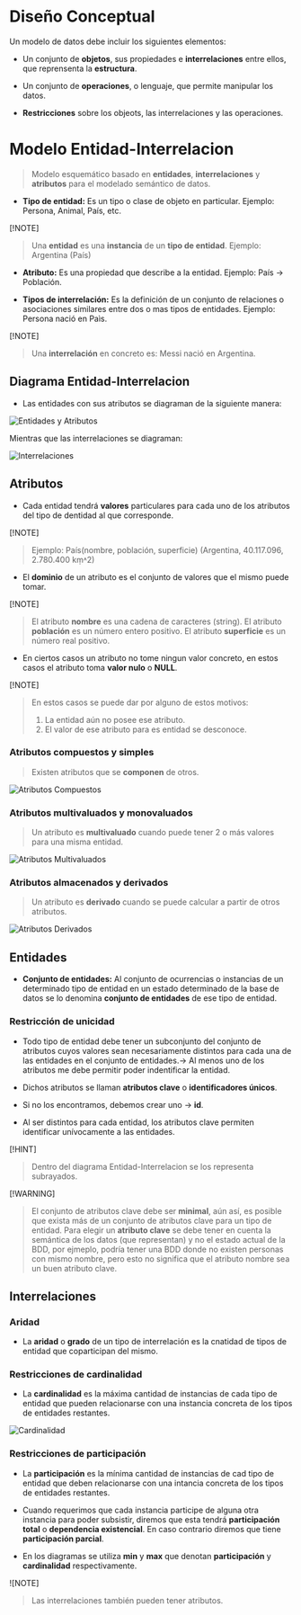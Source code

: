 # Diseño Conceptual

Un modelo de datos debe incluir los siguientes elementos:

- Un conjunto de **objetos**, sus propiedades e **interrelaciones** entre ellos, que reprensenta la **estructura**.

- Un conjunto de **operaciones**, o lenguaje, que permite manipular los datos.

- **Restricciones** sobre los objeots, las interrelaciones y las operaciones.

# Modelo Entidad-Interrelacion

> Modelo esquemático basado en **entidades**, **interrelaciones** y **atributos** para el modelado semántico de datos.

- **Tipo de entidad:** Es un tipo o clase de objeto en particular. Ejemplo: Persona, Animal, País, etc.

[!NOTE]
> Una **entidad** es una **instancia** de un **tipo de entidad**. Ejemplo: Argentina (País)

- **Atributo:** Es una propiedad que describe a la entidad. Ejemplo: País $\rightarrow$ Población.

- **Tipos de interrelación:** Es la definición de un conjunto de relaciones o asociaciones similares entre dos o mas tipos de entidades. Ejemplo: Persona nació en Paìs.

[!NOTE]
> Una **interrelación** en concreto es: Messi nació en Argentina.

## Diagrama Entidad-Interrelacion

- Las entidades con sus atributos se diagraman de la siguiente manera: 

![Entidades y Atributos](img/entidades_y_atributos.png)

Mientras que las interrelaciones se diagraman: 

![Interrelaciones](img/interrelaciones.png)


## Atributos

- Cada entidad tendrá **valores** particulares para cada uno de los atributos del tipo de dentidad al que corresponde.

[!NOTE]
> Ejemplo: País(nombre, población, superficie)
> (Argentina, 40.117.096, 2.780.400 $\text{km}̣˄2$)

- El **dominio** de un atributo es el conjunto de valores que el mismo puede tomar.

[!NOTE]
> El atributo **nombre** es una cadena de caracteres (string).
> El atributo **población** es un número entero positivo.
> El atributo **superficie** es un número real positivo.

- En ciertos casos un atributo no tome ningun valor concreto, en estos casos el atributo toma **valor nulo** o **NULL**.

[!NOTE]
> En estos casos se puede dar por alguno de estos motivos:
> 1. La entidad aún no posee ese atributo.
> 2. El valor de ese atributo para es entidad se desconoce.

### Atributos compuestos y simples

> Existen atributos que se **componen** de otros.

![Atributos Compuestos](img/atributos_compuestos.png)


### Atributos multivaluados y monovaluados

> Un atributo es **multivaluado** cuando puede tener 2 o más valores para una misma entidad.


![Atributos Multivaluados](img/atributos_multivaluados.png)


### Atributos almacenados y derivados

> Un atributo es **derivado** cuando se puede calcular a partir de otros atributos.


![Atributos Derivados](img/atributos_derivados.png)


## Entidades

- **Conjunto de entidades:** Al conjunto de ocurrencias o instancias de un determinado tipo de entidad en un estado determinado de la base de datos se lo denomina **conjunto de entidades** de ese tipo de entidad.


### Restricción de unicidad

- Todo tipo de entidad debe tener un subconjunto del conjunto de atributos cuyos valores sean necesariamente distintos para cada una de las entidades en el conjunto de entidades.$\rightarrow$ Al menos uno de los atributos me debe permitir poder indentificar la entidad.

- Dichos atributos se llaman **atributos clave** o **identificadores únicos**.

- Si no los encontramos, debemos crear uno $\rightarrow$ **id**.

- Al ser distintos para cada entidad, los atributos clave permiten identificar unívocamente a las entidades.

[!HINT]
> Dentro del diagrama Entidad-Interrelacion se los representa subrayados.


[!WARNING]
> El conjunto de atributos clave debe ser **minimal**, aún así, es posible que exista más de un conjunto de atributos clave para un tipo de entidad.
> Para elegir un **atributo clave** se debe tener en cuenta la semántica de los datos (que representan) y no el estado actual de la BDD, por ejmeplo, podría tener una BDD donde no existen personas con mismo nombre, pero esto no significa que el atributo nombre sea un buen atributo clave.

## Interrelaciones

### Aridad

- La **aridad** o **grado** de un tipo de interrelación es la cnatidad de tipos de entidad que coparticipan del mismo.

### Restricciones de cardinalidad

- La **cardinalidad** es la máxima cantidad de instancias de cada tipo de entidad que pueden relacionarse con una instancia concreta de los tipos de entidades restantes.

![Cardinalidad](img/cardinalidad.png)

### Restricciones de participación

- La **participación** es la mínima cantidad de instancias de cad tipo de entidad que deben relacionarse con una intancia concreta de los tipos de entidades restantes.

- Cuando requerimos que cada instancia participe de alguna otra instancia para poder subsistir, diremos que esta tendrá **participación total** o **dependencia existencial**. En caso contrario diremos que tiene **participación parcial**.

- En los diagramas se utiliza **min** y **max** que denotan **participación** y **cardinalidad** respectivamente.

![NOTE]
> Las interrelaciones también pueden tener atributos.

